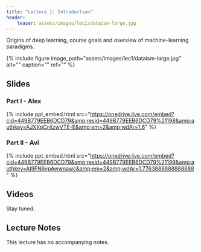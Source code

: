 ```yaml
---
title: "Lecture 1: Introduction"
header:
    teaser: assets/images/lec1/dataism-large.jpg
---
```


Origins of deep learning, course goals and overview of machine-learning
paradigms.

{% include figure
image_path="assets/images/lec1/dataism-large.jpg"
alt="" caption="" ref=""
%}

## Slides


### Part I - Alex

{% include ppt_embed.html
src="https://onedrive.live.com/embed?cid=449B779EEB6DCD79&amp;resid=449B779EEB6DCD79%21198&amp;authkey=AJXXpCr4zwVTE-E&amp;em=2&amp;wdAr=1.6" %}

### Part II - Avi

{% include ppt_embed.html
src="https://onedrive.live.com/embed?cid=449B779EEB6DCD79&amp;resid=449B779EEB6DCD79%21199&amp;authkey=AI9FN6vpAwwnawc&amp;em=2&amp;wdAr=1.7763888888888888" %}

## Videos

Stay tuned.

## Lecture Notes

This lecture has no accompanying notes.

